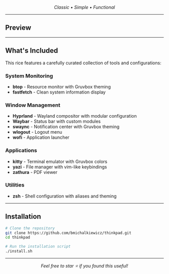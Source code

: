 <div align="center">

*Classic • Simple • Functional*

</div>

---

## **Preview**


---

## **What's Included**

This rice features a carefully curated collection of tools and configurations:

### **System Monitoring**
- **btop** - Resource monitor with Gruvbox theming
- **fastfetch** - Clean system information display

### **Window Management** 
- **Hyprland** - Wayland compositor with modular configuration
- **Waybar** - Status bar with custom modules
- **swaync** - Notification center with Gruvbox theming
- **wlogout** - Logout menu
- **wofi** - Application launcher

### **Applications**
- **kitty** - Terminal emulator with Gruvbox colors
- **yazi** - File manager with vim-like keybindings
- **zathura** - PDF viewer

### **Utilities**
- **zsh** - Shell configuration with aliases and theming

---

## **Installation**

```bash
# Clone the repository
git clone https://github.com/bmichalkiewicz/thinkpad.git
cd thinkpad

# Run the installation script
./install.sh
```
---


<div align="center">

*Feel free to star ⭐ if you found this useful!*

</div>
